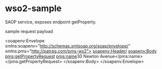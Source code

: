 # wso2-sample
SAOP service, exposes endpoint getProperty.

sample request payload


<soapenv:Envelope xmlns:soapenv="http://schemas.xmlsoap.org/soap/envelope/" xmlns:pms="http://patrag.com/pms-ws2">
   <soapenv:Header/>
   <soapenv:Body>
      <pms:getPropertyRequest>
         <pms:name>30 Newton Avenue</pms:name>
      </pms:getPropertyRequest>
   </soapenv:Body>
</soapenv:Envelope>